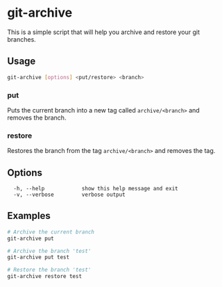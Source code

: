 # git-archive

This is a simple script that will help you archive and restore your git branches.

## Usage

```bash
git-archive [options] <put/restore> <branch>
```

### put

Puts the current branch into a new tag called `archive/<branch>` and removes the branch.

### restore

Restores the branch from the tag `archive/<branch>` and removes the tag.

## Options

```
  -h, --help            show this help message and exit
  -v, --verbose         verbose output
```

## Examples

```bash
# Archive the current branch
git-archive put

# Archive the branch 'test'
git-archive put test

# Restore the branch 'test'
git-archive restore test
```
